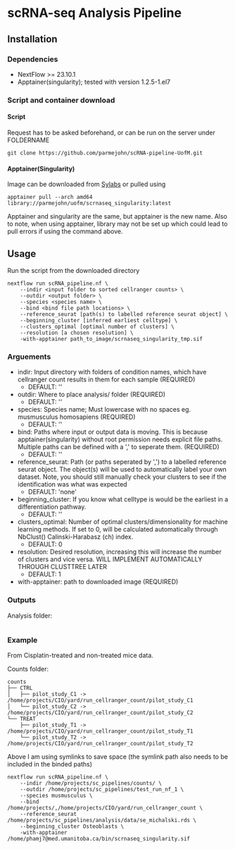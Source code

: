 # scRNA-seq Analysis Pipeline

## Installation

### Dependencies
- NextFlow >= 23.10.1
- Apptainer(singularity); tested with version 1.2.5-1.el7

### Script and container download
#### Script
Request has to be asked beforehand, or can be run on the server under FOLDERNAME

```
git clone https://github.com/parmejohn/scRNA-pipeline-UofM.git
```

#### Apptainer(Singularity)
Image can be downloaded from [Sylabs](https://cloud.sylabs.io/library/parmejohn/uofm/scrnaseq_singularity) or pulled using 

```
apptainer pull --arch amd64 library://parmejohn/uofm/scrnaseq_singularity:latest
```
Apptainer and singularity are the same, but apptainer is the new name. Also to note, when using apptainer, library may not be set up which could lead to pull errors if using the command above.


## Usage
Run the script from the downloaded directory

```
nextflow run scRNA_pipeline.nf \
	--indir <input folder to sorted cellranger counts> \
	--outdir <output folder> \
	--species <species name> \
	--bind <bind file path locations> \
	--reference_seurat [path(s) to labelled reference seurat object] \
	--beginning_cluster [inferred earliest celltype] \
	--clusters_optimal [optimal number of clusters] \
	--resolution [a chosen resolution] \
	-with-apptainer path_to_image/scrnaseq_singularity_tmp.sif
```

### Arguements
- indir: Input directory with folders of condition names, which have cellranger count results in them for each sample (REQUIRED)
	- DEFAULT: ''
- outdir: Where to place analysis/ folder (REQUIRED)
	- DEFAULT: ''
- species: Species name; Must lowercase with no spaces eg. musmusculus homosapiens (REQUIRED)
	- DEFAULT: ''
- bind: Paths where input or output data is moving. This is because apptainer(singularity) without root permission needs explicit file paths. Multiple paths can be defined with a ',' to seperate them. (REQUIRED)
	- DEFAULT: ''
- reference_seurat: Path (or paths seperated by ',') to a labelled reference seurat object. The object(s) will be used to automatically label your own dataset. Note, you should still manually check your clusters to see if the identification was what was expected
	- DEFAULT: 'none'
- beginning_cluster: If you know what celltype is would be the earliest in a differentiation pathway.
	- DEFAULT: ''
- clusters_optimal: Number of optimal clusters/dimensionality for machine learning methods. If set to 0, will be calculated automatically through NbClust() Calinski-Harabasz (ch) index.
	- DEFAULT: 0
- resolution: Desired resolution, increasing this will increase the number of clusters and vice versa. WILL IMPLEMENT AUTOMATICALLY THROUGH CLUSTTREE LATER
	- DEFAULT: 1
- with-apptainer: path to downloaded image (REQUIRED)

### Outputs
Analysis folder:

```

```



### Example
From Cisplatin-treated and non-treated mice data.

Counts folder:
```
counts
├── CTRL
│   ├── pilot_study_C1 -> /home/projects/CIO/yard/run_cellranger_count/pilot_study_C1
│   └── pilot_study_C2 -> /home/projects/CIO/yard/run_cellranger_count/pilot_study_C2
└── TREAT
    ├── pilot_study_T1 -> /home/projects/CIO/yard/run_cellranger_count/pilot_study_T1
    └── pilot_study_T2 -> /home/projects/CIO/yard/run_cellranger_count/pilot_study_T2
```
Above I am using symlinks to save space (the symlink path also needs to be included in the binded paths)

```
nextflow run scRNA_pipeline.nf \
	--indir /home/projects/sc_pipelines/counts/ \
	--outdir /home/projects/sc_pipelines/test_run_nf_1 \
	--species musmusculus \
	--bind /home/projects/,/home/projects/CIO/yard/run_cellranger_count \
	--reference_seurat /home/projects/sc_pipelines/analysis/data/se_michalski.rds \
	--beginning_cluster Osteoblasts \ 
	-with-apptainer /home/phamj7@med.umanitoba.ca/bin/scrnaseq_singularity.sif
```
